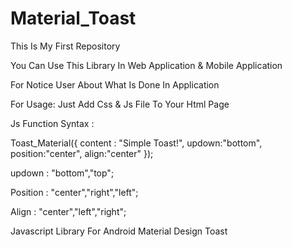 # Material_Toast
This Is My First Repository

You Can Use This Library In Web Application & Mobile Application

For Notice User About What Is Done In Application

For Usage: Just Add Css & Js File To Your Html Page

Js Function Syntax : 

Toast_Material({
  content : "Simple Toast!",
  updown:"bottom",
  position:"center",
  align:"center"
});

updown : "bottom","top";

Position : "center","right","left";

Align : "center","left","right";

Javascript Library For Android Material Design Toast


